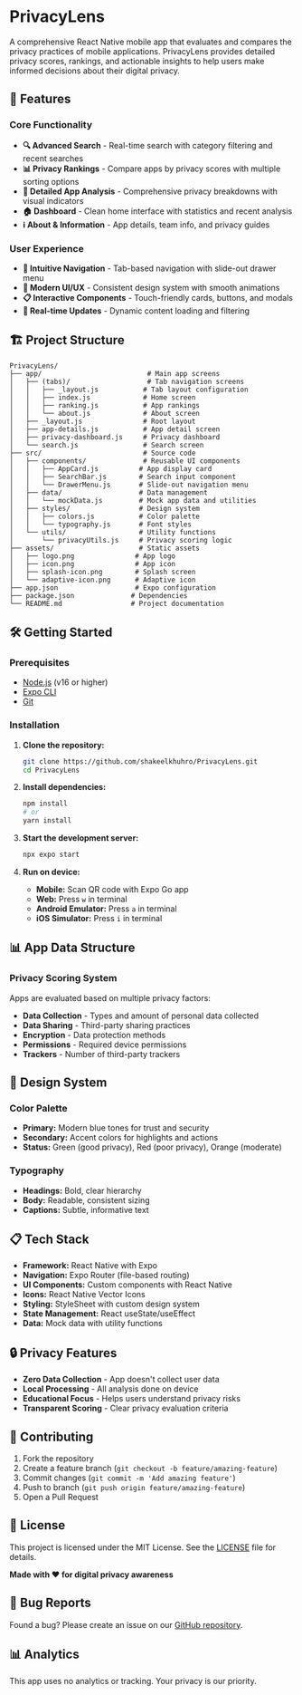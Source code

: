 # PrivacyLens

A comprehensive React Native mobile app that evaluates and compares the privacy practices of mobile applications. PrivacyLens provides detailed privacy scores, rankings, and actionable insights to help users make informed decisions about their digital privacy.

## 🚀 Features

### Core Functionality
- **🔍 Advanced Search** - Real-time search with category filtering and recent searches
- **📊 Privacy Rankings** - Compare apps by privacy scores with multiple sorting options
- **📱 Detailed App Analysis** - Comprehensive privacy breakdowns with visual indicators
- **🏠 Dashboard** - Clean home interface with statistics and recent analysis
- **ℹ️ About & Information** - App details, team info, and privacy guides

### User Experience
- **🎯 Intuitive Navigation** - Tab-based navigation with slide-out drawer menu
- **🎨 Modern UI/UX** - Consistent design system with smooth animations
- **📋 Interactive Components** - Touch-friendly cards, buttons, and modals
- **🔄 Real-time Updates** - Dynamic content loading and filtering

## 🏗️ Project Structure

```
PrivacyLens/
├── app/                          # Main app screens
│   ├── (tabs)/                   # Tab navigation screens
│   │   ├── _layout.js           # Tab layout configuration
│   │   ├── index.js             # Home screen
│   │   ├── ranking.js           # App rankings
│   │   └── about.js             # About screen
│   ├── _layout.js               # Root layout
│   ├── app-details.js           # App detail screen
│   ├── privacy-dashboard.js     # Privacy dashboard
│   └── search.js                # Search screen
├── src/                         # Source code
│   ├── components/              # Reusable UI components
│   │   ├── AppCard.js          # App display card
│   │   ├── SearchBar.js        # Search input component
│   │   └── DrawerMenu.js       # Slide-out navigation menu
│   ├── data/                   # Data management
│   │   └── mockData.js         # Mock app data and utilities
│   ├── styles/                 # Design system
│   │   ├── colors.js           # Color palette
│   │   └── typography.js       # Font styles
│   └── utils/                  # Utility functions
│       └── privacyUtils.js     # Privacy scoring logic
├── assets/                     # Static assets
│   ├── logo.png               # App logo
│   ├── icon.png               # App icon
│   ├── splash-icon.png        # Splash screen
│   └── adaptive-icon.png      # Adaptive icon
├── app.json                   # Expo configuration
├── package.json              # Dependencies
└── README.md                 # Project documentation
```

## 🛠️ Getting Started

### Prerequisites
- [Node.js](https://nodejs.org/) (v16 or higher)
- [Expo CLI](https://docs.expo.dev/get-started/installation/)
- [Git](https://git-scm.com/)

### Installation

1. **Clone the repository:**
   ```bash
   git clone https://github.com/shakeelkhuhro/PrivacyLens.git
   cd PrivacyLens
   ```

2. **Install dependencies:**
   ```bash
   npm install
   # or
   yarn install
   ```

3. **Start the development server:**
   ```bash
   npx expo start
   ```

4. **Run on device:**
   - **Mobile:** Scan QR code with Expo Go app
   - **Web:** Press `w` in terminal
   - **Android Emulator:** Press `a` in terminal
   - **iOS Simulator:** Press `i` in terminal

## 📊 App Data Structure

### Privacy Scoring System
Apps are evaluated based on multiple privacy factors:
- **Data Collection** - Types and amount of personal data collected
- **Data Sharing** - Third-party sharing practices
- **Encryption** - Data protection methods
- **Permissions** - Required device permissions
- **Trackers** - Number of third-party trackers

## 🎨 Design System

### Color Palette
- **Primary:** Modern blue tones for trust and security
- **Secondary:** Accent colors for highlights and actions
- **Status:** Green (good privacy), Red (poor privacy), Orange (moderate)

### Typography
- **Headings:** Bold, clear hierarchy
- **Body:** Readable, consistent sizing
- **Captions:** Subtle, informative text

## 📋 Tech Stack

- **Framework:** React Native with Expo
- **Navigation:** Expo Router (file-based routing)
- **UI Components:** Custom components with React Native
- **Icons:** React Native Vector Icons
- **Styling:** StyleSheet with custom design system
- **State Management:** React useState/useEffect
- **Data:** Mock data with utility functions

## 🔒 Privacy Features

- **Zero Data Collection** - App doesn't collect user data
- **Local Processing** - All analysis done on device
- **Educational Focus** - Helps users understand privacy risks
- **Transparent Scoring** - Clear privacy evaluation criteria

## 🤝 Contributing

1. Fork the repository
2. Create a feature branch (`git checkout -b feature/amazing-feature`)
3. Commit changes (`git commit -m 'Add amazing feature'`)
4. Push to branch (`git push origin feature/amazing-feature`)
5. Open a Pull Request

## 📝 License

This project is licensed under the MIT License. See the [LICENSE](LICENSE) file for details.

**Made with ❤️ for digital privacy awareness**

## 🐛 Bug Reports

Found a bug? Please create an issue on our [GitHub repository](https://github.com/shakeelkhuhro/PrivacyLens/issues).

## 📊 Analytics

This app uses no analytics or tracking. Your privacy is our priority.